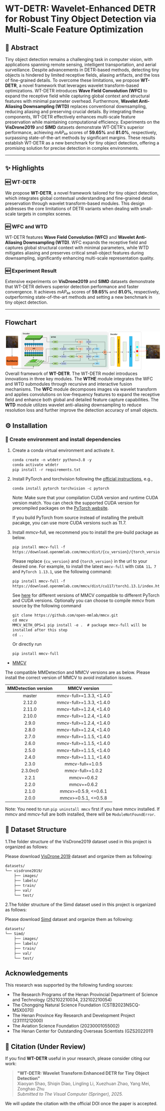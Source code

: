 # WT-DETR: Wavelet-Enhanced DETR for Robust Tiny Object Detection via Multi-Scale Feature Optimization

## 📰 Abstract

Tiny object detection remains a challenging task in computer vision, with applications spanning remote sensing, intelligent transportation, and aerial surveillance. Despite advancements in DETR-based methods, detecting tiny objects is hindered by limited receptive fields, aliasing artifacts, and the loss of fine-grained details.
To overcome these limitations, we propose **WT-DETR**, a novel framework that leverages wavelet transform-based optimizations. WT-DETR introduces **Wave Field Convolution (WFC)** to expand the receptive field while capturing global context and structural features with minimal parameter overhead. Furthermore, **Wavelet Anti-Aliasing Downsampling (WTD)** replaces conventional downsampling, reducing aliasing and preserving crucial details.
By integrating these components, WT-DETR effectively enhances multi-scale feature preservation while maintaining computational efficiency. Experiments on the **VisDrone2019** and **SIMD** datasets demonstrate WT-DETR's superior performance, achieving *mAP₅₀* scores of **59.65%** and **81.0%**, respectively, surpassing state-of-the-art methods by significant margins. These results establish WT-DETR as a new benchmark for tiny object detection, offering a promising solution for precise detection in complex environments.

---

## ✨ Highlights

### 🆕 WT-DETR  
We propose **WT-DETR**, a novel framework tailored for tiny object detection, which integrates global contextual understanding and fine-grained detail preservation through wavelet transform-based modules. This design addresses the core limitations of DETR variants when dealing with small-scale targets in complex scenes.

### 🆕 WFC and WTD  
WT-DETR features **Wave Field Convolution (WFC)** and **Wavelet Anti-Aliasing Downsampling (WTD)**. WFC expands the receptive field and captures global structural context with minimal parameters, while WTD mitigates aliasing and preserves critical small-object features during downsampling, significantly enhancing multi-scale representation quality.

### 🆕 Experiment Result  
Extensive experiments on **VisDrone2019** and **SIMD** datasets demonstrate that WT-DETR delivers superior detection performance and faster convergence. It achieves *mAP₅₀* scores of **59.65%** and **81.0%**, respectively, outperforming state-of-the-art methods and setting a new benchmark in tiny object detection.

---



## Flowchart

![WT-DETR Flowchart](WT-DETR-main/images/WT-DETR.png)
Overall framework of **WT-DETR**. The WT-DETR model introduces innovations in three key modules. The **WTHE** module integrates the WFC and WTD submodules through recursive and interactive fusion mechanisms. The **WFC** module decomposes images via wavelet transform and applies convolutions on low-frequency features to expand the receptive field and enhance both global and detailed feature capture capabilities. The **WTD** module utilizes wavelet anti-aliasing downsampling to reduce resolution loss and further improve the detection accuracy of small objects.



## ⚙️ Installation

### 🔧 Create environment and install dependencies

1. Create a conda virtual environment and activate it.
    ```shell
    conda create -n wtdetr python=3.8 -y
    conda activate wtdetr
    pip install -r requirements.txt
    ```                        


2. Install PyTorch and torchvision following the [official instructions](https://pytorch.org/), e.g.,

    ```shell
    conda install pytorch torchvision -c pytorch
    ```

    Note: Make sure that your compilation CUDA version and runtime CUDA version match.
    You can check the supported CUDA version for precompiled packages on the [PyTorch website](https://pytorch.org/).

    If you build PyTorch from source instead of installing the prebuilt pacakge,
    you can use more CUDA versions such as 11.7.

3. Install mmcv-full, we recommend you to install the pre-build package as below.

    ```shell
    pip install mmcv-full -f https://download.openmmlab.com/mmcv/dist/{cu_version}/{torch_version}/index.html
    ```

    Please replace `{cu_version}` and `{torch_version}` in the url to your desired one. For example, to install the latest `mmcv-full` with `CUDA 11。7` and `PyTorch 1.13.1`, use the following command:

    ```shell
    pip install mmcv-full -f https://download.openmmlab.com/mmcv/dist/cu117/torch1.13.1/index.html
    ```

    See [here](https://github.com/open-mmlab/mmcv#install-with-pip) for different versions of MMCV compatible to different PyTorch and CUDA versions.
    Optionally you can choose to compile mmcv from source by the following command

    ```shell
    git clone https://github.com/open-mmlab/mmcv.git
    cd mmcv
    MMCV_WITH_OPS=1 pip install -e .  # package mmcv-full will be installed after this step
    cd ..
    ```

    Or directly run

    ```shell
    pip install mmcv-full
    ```


- [MMCV](https://mmcv.readthedocs.io/en/latest/#installation)

The compatible MMDetection and MMCV versions are as below. Please install the correct version of MMCV to avoid installation issues.

| MMDetection version |    MMCV version     |
|:-------------------:|:-------------------:|
| master              | mmcv-full>=1.3.3, <1.4.0 |
| 2.12.0              | mmcv-full>=1.3.3, <1.4.0 |
| 2.11.0              | mmcv-full>=1.2.4, <1.4.0 |
| 2.10.0              | mmcv-full>=1.2.4, <1.4.0 |
| 2.9.0               | mmcv-full>=1.2.4, <1.4.0 |
| 2.8.0               | mmcv-full>=1.2.4, <1.4.0 |
| 2.7.0               | mmcv-full>=1.1.5, <1.4.0 |
| 2.6.0               | mmcv-full>=1.1.5, <1.4.0 |
| 2.5.0               | mmcv-full>=1.1.5, <1.4.0 |
| 2.4.0               | mmcv-full>=1.1.1, <1.4.0 |
| 2.3.0               | mmcv-full==1.0.5    |
| 2.3.0rc0            | mmcv-full>=1.0.2    |
| 2.2.1               | mmcv==0.6.2         |
| 2.2.0               | mmcv==0.6.2         |
| 2.1.0               | mmcv>=0.5.9, <=0.6.1|
| 2.0.0               | mmcv>=0.5.1, <=0.5.8|


Note: You need to run `pip uninstall mmcv` first if you have mmcv installed.
If mmcv and mmcv-full are both installed, there will be `ModuleNotFoundError`.


## 📂 Dataset Structure

1.The folder structure of the VisDrone2019 dataset used in this project is organized as follows:

Please download [VisDrone 2019](https://github.com/VisDrone/VisDrone-Dataset) dataset and organize them as following:
```
datasets/
└── visdrone2019/
    ├── images/
    ├── labels/
    ├── train/
    ├── val/
    └── test/
```

2.The folder structure of the Simd dataset used in this project is organized as follows:

Please download [Simd](https://github.com/ihians/simd/tree/master) dataset and organize them as following:
```
datasets/
└── Simd/
    ├── images/
    ├── labels/
    ├── train/
    ├── val/
    └── test/
```


## Acknowledgements

This research was supported by the following funding sources:  
- The Research Programs of the Henan Provincial Department of Science and Technology (252102210034, 232102210054)  
- The Chongqing Natural Science Foundation (CSTB2023NSCQ-MSX0070)  
- The Henan Province Key Research and Development Project (231111212000)  
- The Aviation Science Foundation (20230001055002)  
- The Henan Center for Outstanding Overseas Scientists (GZS2022011)


## 📖 Citation (Under Review)

If you find **WT-DETR** useful in your research, please consider citing our work:

> **"WT-DETR: Wavelet Transform Enhanced DETR for Tiny Object Detection"**  
> Xiaoyan Shao, Shiqin Diao, Lingling Li, Xuezhuan Zhao, Yang Mei, Zonghao Zhu  
> *Submitted to The Visual Computer (Springer), 2025.*

We will update the citation with the official DOI once the paper is accepted.













